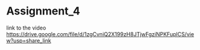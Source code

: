 # Assignment_4

link to the video
https://drive.google.com/file/d/1zgCvniQ2X199zH8JTjwFgziNPKFuplCS/view?usp=share_link
